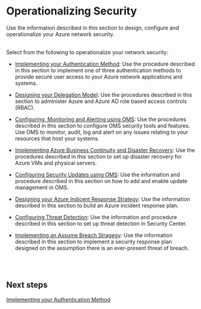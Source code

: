 # Operationalizing Security
Use the information described in this section to design, configure and operationalize your Azure network security.
<br />
<br />

Select from the following to operationalize your network security:

- [Implementing your Authentication Method](4.1-Implementing-your-Authentication-method.md):  Use the procedure described in this section to implement one of three authentication methods to provide secure user access to your Azure network applications and systems. 

- [Designing your Delegation Model](4.2-Designing-your-Delegation-Model.md):  Use the procedures described in this section to administer Azure and Azure AD role based access controls (RBAC).

- [Configuring, Monitoring and Alerting using OMS](4.3-Configuring-Monitoring-and-Alerting-using-OMS.md):  Use the procedures described in this section to configure OMS security tools and features. Use OMS to monitor, audit, log and alert on any issues relating to your resources that host your systems.

- [Implementing Azure Business Continuity and Disaster Recovery](4.4-Implementing-Azure-Business-Continuity-and-Disaster-Recovery.md):  Use the procedures described in this section to set up disaster recovery for Azure VMs and physical servers.

- [Configuring Security Updates using OMS](4.5-Configuring-Security-Updates-using-OMS.md):  Use the information and procedure described in this section on how to add and enable update management in OMS.

- [Designing your Azure Indicent Response Strategy](4.6-Designing-your-Azure-Incident-Response-Strategy.md):  Use the information described in this section to build an Azure incident response plan. 

- [Configuring Threat Detection](4.7-Configuring-Threat-Detection.md):  Use the information and procedure described in this section to set up threat detection in Security Center.

- [Implementing an Assume Breach Stragegy](4.8-Implementing-an-Assume-Breach-Strategy.md):  Use the information described in this section to implement a security response plan designed on the assumption there is an ever-present threat of breach.
<br />
<br />

## Next steps
[Implementing your Authentication Method](4.1-Implementing-your-Authentication-method.md)
